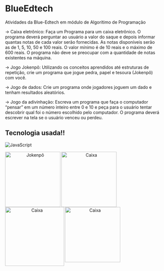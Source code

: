 # BlueEdtech
Atividades da Blue-Edtech em módulo de Algorítimo de Programação

-> Caixa eletrônico: Faça um Programa para um caixa eletrônico. O programa deverá perguntar ao usuário a valor do saque e depois informar quantas notas de cada valor serão fornecidas. As notas disponíveis serão as de 1, 5, 10, 50 e 100 reais. O valor mínimo é de 10 reais e o máximo de 600 reais. O programa não deve se preocupar com a quantidade de notas existentes na máquina.

-> Jogo Jokenpô: Utilizando os conceitos aprendidos até estruturas de repetição, crie um programa que jogue pedra, papel e tesoura (Jokenpô) com você.

-> Jogo de dados: Crie um programa onde jogadores joguem um dado e tenham resultados aleatórios.

-> Jogo da adivinhação: Escreva um programa que faça o computador “pensar” em um número inteiro entre 0 e 10 e peça para o usuário tentar descobrir qual foi o número escolhido pelo computador. O programa deverá escrever na tela se o usuário venceu ou perdeu.


## Tecnologia usada!!
![JavaScript](https://img.shields.io/badge/JavaScript-F7DF1E?style=for-the-badge&logo=javascript&logoColor=black)

<div align="center">
<img src="https://yt3.ggpht.com/a-/AAuE7mBL_77C43zyQb50pu9RJ53V40GTu-dgZ_qmVQ=s900-mo-c-c0xffffffff-rj-k-no" min-width="400px" max-width="400px" width="180px" align="left" alt="Jokenpô"><div>
  
<div align="center">
<img src="https://th.bing.com/th/id/OIP.UqQOw65vlInyLQpJa1wDngHaHa?w=199&h=199&c=7&r=0&o=5&pid=1.7" min-width="400px" max-width="400px" width="180px" align="left" alt="Caixa"><div>
  
<div align="center">
<img src="https://th.bing.com/th/id/OIP._t91AD4zrY-OIq-JfhX5nwHaG-?pid=ImgDet&rs=1" min-width="400px" max-width="400px" width="192px" align="left" alt="Caixa"><div>

<div align="center">
<img src="https://t1.uc.ltmcdn.com/pt/images/4/0/8/img_como_se_usa_o_ponto_de_interrogacao_8804_600_square.jpg" min-width="400px" max-width="400px" width="180px" align="left" alt="Caixa"><div>
